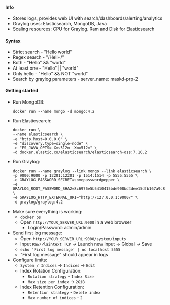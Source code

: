 #### Info
* Stores logs, provides web UI with search/dashboards/alerting/analytics
* Graylog uses: Elasticsearch, MongoDB, Java
* Scaling resources: CPU for Graylog. Ram and Disk for Elasticsearch

#### Syntax
* Strict search - "Hello world"
* Regex search - "/Hell+/"
* Both - "Hello" && "world"
* At least one - "Hello" || "world"
* Only hello - "Hello" && NOT "world"
* Search by graylog parameters - server_name: maskd-prp-2

#### Getting started
* Run MongoDB:
    ```
    docker run --name mongo -d mongo:4.2
    ```
* Run Elasticsearch:
    ```
    docker run \
    --name elasticsearch \
    -e "http.host=0.0.0.0" \
    -e "discovery.type=single-node" \
    -e "ES_JAVA_OPTS=-Xms512m -Xmx512m" \
    -d docker.elastic.co/elasticsearch/elasticsearch-oss:7.10.2
    ```
* Run Graylog:
    ```
    docker run --name graylog --link mongo --link elasticsearch \
    -p 9000:9000 -p 12201:12201 -p 1514:1514 -p 5555:5555 \
    -e GRAYLOG_PASSWORD_SECRET=somepasswordpepper \
    -e GRAYLOG_ROOT_PASSWORD_SHA2=8c6976e5b5410415bde908bd4dee15dfb167a9c873fc4bb8a81f6f2ab448a918 \
    -e GRAYLOG_HTTP_EXTERNAL_URI="http://127.0.0.1:9000/" \
    -d graylog/graylog:4.2
    ```
* Make sure everything is working:
    * `docker ps`
    * Open `http://YOUR_SERVER_URL:9000` in a web browser
        * Login/Password: admin/admin
* Send first log message:
    * Open `http://YOUR_SERVER_URL:9000/system/inputs`
    * Input `Raw/Plaintext TCP` -> Launch new input -> Global -> Save
    * `echo 'First log message' | nc localhost 5555`
    * "First log message" should appear in logs
* Configure limits:
    * `System / Indices` -> `Indices` -> `Edit`
    * Index Rotation Configuration:
        * `Rotation strategy` - `Index Size`
        * `Max size per index` -> `2GiB`
    * Index Retention Configuration:
        * `Retention strategy` - `Delete index`
        * `Max number of indices` - `2`